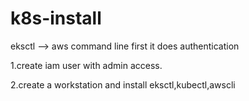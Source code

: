 # k8s-install

eksctl --> aws command line 
first it does authentication

1.create iam user with admin access.
 
2.create a workstation and install eksctl,kubectl,awscli


